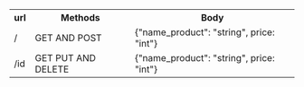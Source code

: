 <table>
<tr>
<th> url </th>
<th> Methods </th>
<th>Body</th>

</tr>

<tr>
<td>/</th>
<td>GET AND POST</th>
<td>{"name_product": "string", price: "int"}</th>

</tr>
<tr>
<td>/id</th>
<td>GET  PUT AND DELETE</th>
<td>{"name_product": "string", price: "int"}</th>

</tr>
</table>